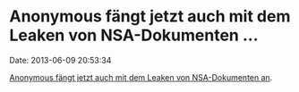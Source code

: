 Anonymous fängt jetzt auch mit dem Leaken von NSA-Dokumenten \...
=================================================================

Date: 2013-06-09 20:53:34

[Anonymous fängt jetzt auch mit dem Leaken von NSA-Dokumenten
an](http://gizmodo.com/anonymous-just-leaked-a-trove-of-nsa-documents-511854773).

